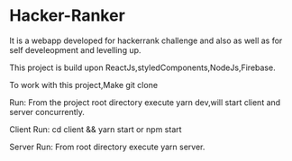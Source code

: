# Hacker-Ranker
It is a webapp developed for hackerrank challenge and also as well as for self develeopment and levelling up.

This project is build upon ReactJs,styledComponents,NodeJs,Firebase.

To work with this project,Make git clone

Run: From the project root directory execute yarn dev,will start client and server concurrently.

Client Run: cd client && yarn start or npm start

Server Run: From root directory execute yarn server. 
